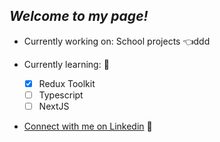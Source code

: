 ## *Welcome to my page!*

- Currently working on: School projects 👈ddd
  
- Currently learning:  💎
  - [x] Redux Toolkit
  - [ ] Typescript
  - [ ] NextJS

- [Connect with me on Linkedin](https://www.linkedin.com/in/kevin-lan-/) 🥂
